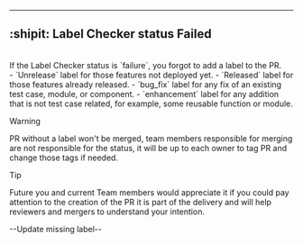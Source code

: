 ---
## :shipit: Label Checker status Failed 
<br> 
If the Label Checker status is `failure`, you forgot to add a label to the PR.<br>
- `Unrelease` label for those features not deployed yet.
- `Released` label for those features already released.
- `bug_fix`  label for any fix of an existing test case, module, or component.
- `enhancement` label for any addition that is not test case related, for example, some reusable function or module.

> [!WARNING]
> PR without a label won't be merged, team members responsible for merging are not responsible for the status, it will be up to each owner to tag PR and change those tags if needed.

> [!TIP]
Future you and current Team members would appreciate it if you could pay attention to the creation of the PR it is part of the delivery and will help reviewers and mergers to understand your intention.

--Update missing label--

